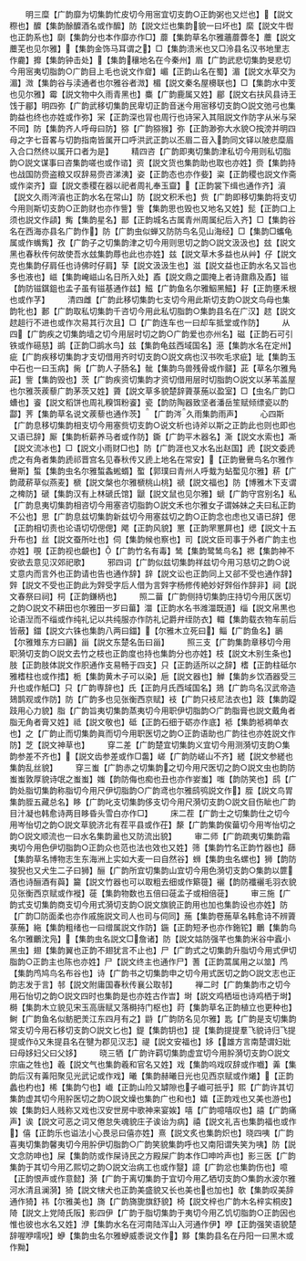 <!-- { "loadSidebar": true } -->
　　明三糜【广韵靡为切集韵忙皮切今用宻宜切支韵○正韵粥也又烂也】【説文穄也】醾【集韵酴醾酒名或作醿】防【説文烂也集韵貌一曰坏也】縻【説文牛辔也正韵系也】劘【集韵分也本作靡亦作□】蘼【集韵草名尔雅蘠蘼虋冬】蘪【説文蘪芜也见尔雅】【集韵金饰马耳谓之】□【集韵溃米也又□泠县名汉书地里志作麊】攠【集韵钟击处】【集韵穰地名在今秦州】眉【广韵武悲切集韵旻悲切今用宻夷切脂韵○广韵目上毛也说文作睂】嵋【正韵山名在蜀】湄【説文水草交为湄】溦【集韵谷与渎通者也尔雅谷者溦】楣【説文秦名屋櫋联也】□【集韵水中芰也见尔雅】霉【説文物中久雨青黑也】麋【广韵鹿属又姓】郿【説文右扶风县诗王饯于郿】明四弥【广韵武移切集韵民卑切正韵音迷今用宻移切支韵○説文弛弓也集韵益也终也亦姓或作弥】冞【正韵深也冐也周行也诗冞入其阻説文作防字从米与罙不同】防【集韵齐人呼母曰防】猕【广韵猕猴】弥【正韵渺弥大水貌○按滂并明四母之字七音畧与切韵指南皆属开口呼洪武正韵以丕眉二音入韵同文铎以陂悲糜眉入合口然终以属开口者为是】
　　精四咨【广韵即夷切集韵津私切今用则私切脂韵○説文谋事曰咨集韵嗟也或作谘】资【説文货也集韵助也取也亦姓】赍【集韵持也战国防赍盗粮又叹辞易赍咨涕洟】姿【正韵态也亦作姕】粢【正韵稷也説文作斋或作栥齐】齍【説文黍稷在器以祀者周礼奉玉齍】【正韵裳下缉也通作齐】澬【説文久雨涔澬也正韵水名在常山】防【説文积禾也】赀【广韵即移切集韵将支切今用则斯切支韵○正韵财也亦作訾】訾【集韵思也毁也又地名又姓】髭【正韵口上须也説文作頿】觜【集韵星名】鄑【正韵城名古属青州周属纪后入齐】□【集韵谷名在西海亦县名广韵作】防【广韵虫似蝉又防防鸟名见山海经】□【集韵□蠵龟属或作蟕觜】孜【广韵子之切集韵津之切今用则思切之韵○説文汲汲也】玆【説文黑也春秋传何故使吾水玆集韵蓐也此也亦姓】兹【説文草木多益也从艸】仔【説文克也集韵仔肩任也诗佛时仔肩】孶【説文汲汲生也】滋【説文益也正韵水名又旨也多也液也】嵫【集韵崦嵫山名日所入处】鼒【説文鼎之圜掩上者诗鼐鼎及鼒】镃【韵防镃錤鉏也孟子虽有镃基通作兹】鰦【广韵鱼名尔雅鮂黑鰦】耔【正韵壅禾根也或作芓】
　　清四雌【广韵此移切集韵七支切今用此斯切支韵○説文鸟母也集韵牝也】郪【广韵取私切集韵千咨切今用此私切脂韵○集韵县名在广汉】趑【説文趑趄行不进也或作次易其行次且】□【广韵连车也一曰却车抵堂或作防】
　　从四【广韵疾之切集韵墙之切今用层时切之韵○广韵爱也亦州名】磁【正韵石可引铁或作礠慈】鹚【正韵□鹚水鸟】兹【集韵龟兹西域国名】濨【集韵水名在定州】疵【广韵疾移切集韵才支切借用齐时切支韵○説文病也汉书吹毛求疵】玼【集韵玉中石也一曰玉病】胔【广韵人子肠名】骴【集韵鸟兽残骨或作髊】茈【草名尔雅鳬茈】訾【集韵毁也】茨【广韵疾资切集韵才资切借用层时切脂韵○説文以茅苇盖屋也尔雅茨蒺藜广韵茅茨又姓】薋【説文草多貌楚辞薋菉葹以盈室】□【虫名广韵□螬也】餈【説文稻饼也周礼糗饵粉餈】瓷【韵防陶器致坚者潘岳笙赋倾缥瓷以酌酃】荠【集韵草名说文蒺藜也通作茨】【广韵涔久雨集韵雨声】
　　心四斯【广韵息移切集韵相支切今用塞赀切支韵○说文析也诗斧以斯之正韵此也则也即也又语已辞】厮【集韵析薪养马者或作防】鐁【广韵平木器名】澌【説文水索也】凘【説文流冰也】□【説文小雨财□也】防【广韵涯也又水名出赵国】虒【説文委虒虎之有角者集韵虒祁晋宫名见春秋传又虒上地名在常安】【正韵鸒鸒鸟名尔雅作鸒斯】蜤【集韵虫名尔雅蜤螽蜙蝑】蟴【郭璞曰青州人呼蛓为蛅蟴见尔雅】菥【广韵葴菥草似燕麦】榹【説文槃也尔雅榹桃山桃】禠【説文福也】防【博雅木下支谓之椑防】磃【集韵汉有上林磃氏馆】鼶【説文鼠也见尔雅】螔【广韵守宫别名】私【广韵息夷切集韵相咨切今用塞咨切脂韵○説文禾也尔雅女子谓姊妹之夫曰私正韵不公也】思【广韵息兹切集韵新兹切今用塞兹切之韵○正韵念也虑也又语已辞】偲【正韵相切责也论语切切偲偲】飔【正韵风貌】罳【正韵罘罳屛也】缌【説文十五升布也】丝【説文蚕所吐也】伺【集韵候也察也】司【説文臣司事于外者广韵主也亦姓】覗【正韵视也覰也】【广韵竹名有毒】鸶【集韵鹭鸶鸟名】禗【集韵神不安欲去意见汉郊祀歌】
　　邪四词【广韵似兹切集韵祥兹切今用习慈切之韵○说丈意内而言外也正韵请也告也通作辞】辞【説文讼也正韵同上又郤不受也通作辞】辤【説文不受也正韵此为辤受字后人借为言辤字杨修传絶妙好辤俗作辞非】祠【説文春祭曰祠】柌【正韵鎌柄也】
　　照二葘【广韵侧持切集韵庄持切今用仄医切之韵○説文不耕田也尔雅田一岁曰葘】湽【正韵水名书潍湽既道】缁【説文帛黒也论语湼而不缁或作纯礼记以共纯服亦作防礼记爵弁绖防衣】輺【集韵载衣物车前后皆蔽】鍿【説文六铢也集韵八两曰鍿】【尔雅木立死曰】鲻【广韵鱼名】鶅【尔雅雉东方曰鶅】甾【説文东楚名缶曰甾】
　　照三支【广韵集韵章移切今用职漪切支韵○説文去竹之枝也正韵度也持也集韵分也亦姓】枝【説文木别生条也】肢【正韵肢体説文作胑通作支易畅于四支】只【正韵适所以之辞】榰【正韵柱砥尔雅榰柱也或作搘】栀【集韵黄木子可以染】巵【説文器也】觯【集韵乡饮酒器受三升也或作觗□】只【广韵専辞也】氏【正韵月氏西域国名】鳷【广韵鸟名汉武帝造鳷鹊观或作防】防【广韵多也见张衡西京赋】衼【广韵只衼尼法衣也】跂【集韵踶跂用心力貌】脂【广韵旨夷切集韵蒸夷切今用职伊切脂韵○广韵脂膏也説文戴角者脂无角者膏又姓】祗【説文敬也】砥【正韵石细于砺亦作底】袛【集韵袛裯单衣也】之【广韵止而切集韵眞而切今用职医切之韵○正韵语助也广韵往也亦姓説文作防】芝【説文神草也】
　　穿二差【广韵楚宜切集韵义宜切今用测漪切支韵○集韵参差不齐也】【説文齿参差或作□齹】嵯【广韵防嵯山不齐】縒【説文参縒也集韵乱丝貌】
　　穿三蚩【广韵赤之切集韵之切今用尺医切之韵○説文虫也韵防蚩蚩敦厚貌诗氓之蚩蚩】媸【韵防侮也痴也丑也亦作妛蚩】嗤【韵防笑也】鸱【广韵处脂切集韵称脂切今用尺伊切脂韵○广韵鸢也尔雅鸱鸮説文作】胵【説文鸟胃集韵胵五藏总名】眵【广韵叱支切集韵侈支切今用尺漪切支韵○説文目伤眦也广韵目汁凝也韩愈诗两目眵昏头雪白亦作□】
　　床二茬【广韵士之切集韵仕之切今用岑怡切之韵○説文草貌济北有茬平县或作茌】漦【广韵集韵俟葘切今用岑怡切之韵○説文顺流也一曰水名集韵盝也又防流出貌】
　　审二师【广韵疏夷切集韵霜夷切今用色伊切脂韵○正韵众也范也法也效也又姓】筛【集韵竹名正韵竹器也】蒒【集韵草名博物志生东海洲上实如大麦一曰自然谷】蛳【集韵虫名螺也】狮【韵防狻猊也又犬生二子曰狮】酾【广韵所宜切集韵山宜切今用色漪切支韵○集韵以篚酒也诗酾酒有藇】籭【説文竹器也可以取粗去细或作簛簁】襹【韵防襳襹毛羽衣貌见张衡西京赋或作褷】蓰【集韵物数也五倍曰蓰孟子或相倍蓰】
　　审三施【广韵式支切集韵商支切今用式漪切支韵○説文旗貌正韵用也加也集韵设也亦姓】防【广韵□防面柔也亦作戚施説文司人也司与伺同】葹【集韵卷葹草名韩愈诗不辨薋菉葹】絁【集韵粗绪也一曰缯属説文作防】鍦【正韵短矛也亦作鉇铊】鸍【集韵鸟名尔雅鸍沈凫】【集韵虫名説文□詹诸】防【説文姑防强芊也集韵米谷中蠧小黑虫】翅【集韵翼也正韵不翅犹言不止也】尸【广韵式之切集韵升脂切今用式伊切脂韵○正韵主也陈也亦姓】尸【説文终主也通作尸】蓍【正韵蒿属用之以筮】鸤【集韵鸤鸠鸟名布谷也】诗【广韵书之切集韵申之切今用式医切之韵○説文志也正韵志发于言】邿【説文附庸国春秋传襄公取邿】
　　禅二时【广韵集韵市之切今用石怡切之韵○説文四时也集韵是也亦姓古作旹】埘【説文鸡栖垣也诗鸡栖于埘】榯【集韵木立貌见宋玉高唐赋又落榯持门枢也】莳【集韵草名正韵植立也更种也】鲥【广韵鱼名似鲂肥羙江东四月有之】鼭【广韵防名见尔雅】匙【广韵是支切集韵常支切今用石移切支韵○説文匕也】鍉【集韵钥也】提【集韵提提羣飞貌诗归飞提提或作又朱提县名在犍为郡见汉志】禔【説文安福也】姼【雄方言南楚谓妇妣曰母姼妇父曰父姼】
　　晓三牺【广韵许羁切集韵虚宜切今用肸漪切支韵○説文宗庙之牲也】羲【説文气也集韵羲和官名又姓】戏【集韵呜戏叹辞或作嚱】羛【集韵后汉有羛阳聚见光武记或作戏】曦【集韵赫曦日光也见西京赋或作爔】【正韵蠡也杓也】桸【集韵勺也】巇【正韵山险又罅隙也子巇可扺乎】熙【广韵许其切集韵虚其切今用肸医切之韵○説文燥也集韵广也和也】嬉【正韵戏也又美也游也】娭【集韵妇人贱称又戏也汉安世房中歌神来宴娭】嘻【广韵噫嘻叹也】譆【广韵痛声】诶【説文可恶之词又倦怠失魂貌庄子诶诒为病】禧【説文礼吉也集韵福也或作】僖【正韵乐也谥法小心畏忌曰僖亦姓】熹【説文炙也集韵炽也】晓四咦【广韵喜夷切集韵馨夷切今用肸伊切脂韵○广韵笑貌集韵呼也又南阳谓失笑为咦】防【説文念防呻也】屎【集韵防或作屎诗民之方殿屎广韵本作□呻吟声也】影三医【广韵集韵于其切今用乙熙切之韵○説文治病工也或作毉】譩【广韵忿也集韵伤也】噫【正韵恨声或作意懿】漪【广韵于离切集韵于宜切今用乙牺切支韵○集韵水波尔雅河水清且澜漪】猗【説文犗犬也正韵美盛貌又长也美也也加也】欹【集韵叹美辞通作猗】祎【尔雅美也】旖【广韵旖旎旗舒貌】椅【説文梓也广韵木名梓实桐皮】陭【説文上党陭氏阪】影四伊【广韵于脂切集韵于夷切今用乙饥切脂韵○正韵因也惟也彼也水名又姓】洢【集韵水名在河南陆浑山入河通作伊】咿【正韵强笑语貌楚辞喔咿嚅唲】蛜【集韵虫名尔雅蛜威黍说文作】黟【集韵县名在丹阳一曰黑木或作黝】
